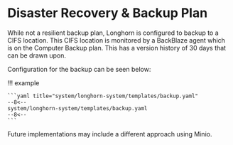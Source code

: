 # Disaster Recovery & Backup Plan

While not a resilient backup plan, Longhorn is configured to backup to a CIFS location. This CIFS location is monitored by a BackBlaze agent which is on the Computer Backup plan. This has a version history of 30 days that can be drawn upon.

Configuration for the backup can be seen below:

!!! example

    ```yaml title="system/longhorn-system/templates/backup.yaml"
    --8<--
    system/longhorn-system/templates/backup.yaml
    --8<--
    ```

Future implementations may include a different approach using Minio.
